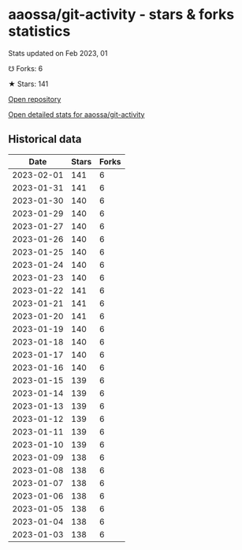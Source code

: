 # aaossa/git-activity - stars & forks statistics

Stats updated on Feb 2023, 01

☋ Forks: 6

★ Stars: 141

[Open repository](https://github.com/aaossa/git-activity)

[Open detailed stats for aaossa/git-activity](https://reviewgithub.com/rep/aaossa/git-activity)

## Historical data
| Date | Stars | Forks |
|------|-------|-------|
| 2023-02-01 | 141 | 6 | 
| 2023-01-31 | 141 | 6 | 
| 2023-01-30 | 140 | 6 | 
| 2023-01-29 | 140 | 6 | 
| 2023-01-27 | 140 | 6 | 
| 2023-01-26 | 140 | 6 | 
| 2023-01-25 | 140 | 6 | 
| 2023-01-24 | 140 | 6 | 
| 2023-01-23 | 140 | 6 | 
| 2023-01-22 | 141 | 6 | 
| 2023-01-21 | 141 | 6 | 
| 2023-01-20 | 141 | 6 | 
| 2023-01-19 | 140 | 6 | 
| 2023-01-18 | 140 | 6 | 
| 2023-01-17 | 140 | 6 | 
| 2023-01-16 | 140 | 6 | 
| 2023-01-15 | 139 | 6 | 
| 2023-01-14 | 139 | 6 | 
| 2023-01-13 | 139 | 6 | 
| 2023-01-12 | 139 | 6 | 
| 2023-01-11 | 139 | 6 | 
| 2023-01-10 | 139 | 6 | 
| 2023-01-09 | 138 | 6 | 
| 2023-01-08 | 138 | 6 | 
| 2023-01-07 | 138 | 6 | 
| 2023-01-06 | 138 | 6 | 
| 2023-01-05 | 138 | 6 | 
| 2023-01-04 | 138 | 6 | 
| 2023-01-03 | 138 | 6 | 


